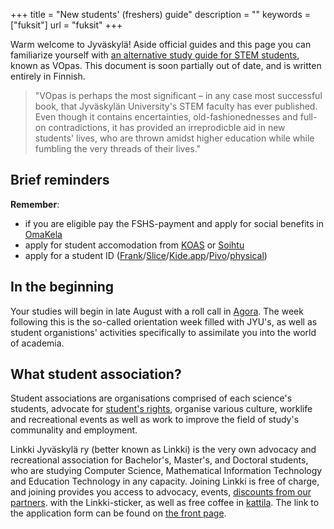 +++
title = "New students' (freshers) guide"
description = ""
keywords = ["fuksit"]
url = "fuksit"
+++

Warm welcome to Jyväskylä!
Aside official guides and this page you can familiarize yourself
with [an alternative study guide for STEM students](https://www.jyu.fi/fi/file/vopas2024), known as VOpas. This document is soon partially out of date, and is written entirely in Finnish.

> "VOpas is perhaps the most significant – in any case most successful book,
> that Jyväskylän University's STEM faculty
> has ever published. Even though it contains encertainties,
> old-fashionednesses and full-on contradictions, it
> has provided an irreprodicble aid in new students'
> lives, who are thrown amidst higher education while
> while fumbling the very threads of their lives."

## Brief reminders

**Remember**:

- if you are eligible pay the FSHS-payment and apply for social benefits in [OmaKela](https://oma.kela.fi/)
- apply for student accomodation from [KOAS](https://www.koas.fi/) or
[Soihtu](https://soihtu.fi/asuminen/)
- apply for a student ID ([Frank](https://www.frank.fi/)/[Slice](https://slice.fi/fi)/[Kide.app](https://kide.app/student-card)/[Pivo](https://pivo.fi/palvelut/opiskelijakortti/)/[physical](https://www.frank.fi/opiskelijakortti/))

## In the beginning

Your studies will begin in late August with a roll call in
[Agora](https://www.openstreetmap.org/way/87950403).
The week following this is the so-called orientation week
filled with JYU's, as well as student organistions' activities
specifically to assimilate you into the world of academia.

## What student association?

Student associations are organisations comprised of each science's students, advocate for [student's rights](https://www.jyu.fi/en/for-students/instructions-for-bachelors-and-masters-students/new-student-handbook/students-rights-and-responsibilities), organise various
culture, worklife and recreational events as well as work to improve the field of study's communality and employment.

Linkki Jyväskylä ry (better known as Linkki) is the very own
advocacy and recreational association for Bachelor's, Master's, and Doctoral students, who are studying
Computer Science, Mathematical Information Technology and Education Technology in any capacity. Joining Linkki is free of charge, and joining provides you access to advocacy, events, [discounts from our partners](/en/benefits/).
with the Linkki-sticker, as well as free coffee in [kattila](/kattila/).
The link to the application form can be found on [the front page](/).
